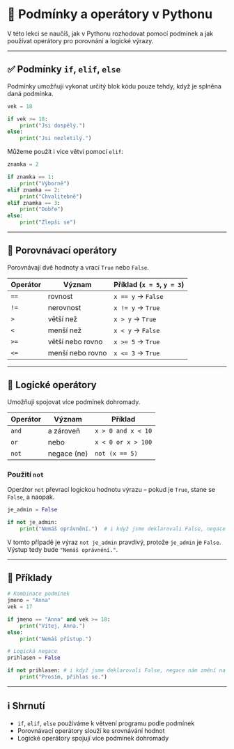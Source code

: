 # 🔀 Podmínky a operátory v Pythonu

V této lekci se naučíš, jak v Pythonu rozhodovat pomocí podmínek a jak používat operátory pro porovnání a logické výrazy.

---

## ✅ Podmínky `if`, `elif`, `else`

Podmínky umožňují vykonat určitý blok kódu pouze tehdy, když je splněna daná podmínka.

```python
vek = 18

if vek >= 18:
    print("Jsi dospělý.")
else:
    print("Jsi nezletilý.")
```

Můžeme použít i více větví pomocí `elif`:

```python
znamka = 2

if znamka == 1:
    print("Výborně")
elif znamka == 2:
    print("Chvalitebně")
elif znamka == 3:
    print("Dobře")
else:
    print("Zlepši se")
```

---

## 🧮 Porovnávací operátory

Porovnávají dvě hodnoty a vrací `True` nebo `False`.

| Operátor | Význam                 | Příklad (`x = 5`, `y = 3`) |
|----------|------------------------|----------------------------|
| `==`     | rovnost                | `x == y` → `False`         |
| `!=`     | nerovnost              | `x != y` → `True`          |
| `>`      | větší než              | `x > y` → `True`           |
| `<`      | menší než              | `x < y` → `False`          |
| `>=`     | větší nebo rovno       | `x >= 5` → `True`          |
| `<=`     | menší nebo rovno       | `x <= 3` → `True`          |

---

## 🧠 Logické operátory

Umožňují spojovat více podmínek dohromady.

| Operátor | Význam        | Příklad                   |
|----------|---------------|---------------------------|
| `and`    | a zároveň     | `x > 0 and x < 10`        |
| `or`     | nebo          | `x < 0 or x > 100`        |
| `not`    | negace (ne)   | `not (x == 5)`            |

### Použití `not`

Operátor `not` převrací logickou hodnotu výrazu – pokud je `True`, stane se `False`, a naopak.

```python
je_admin = False

if not je_admin:
    print("Nemáš oprávnění.")  # i když jsme deklarovali False, negace nám změní na True
```

V tomto případě je výraz `not je_admin` pravdivý, protože `je_admin` je `False`. Výstup tedy bude `"Nemáš oprávnění."`.

---

## 🧪 Příklady

```python
# Kombinace podmínek
jmeno = "Anna"
vek = 17

if jmeno == "Anna" and vek >= 18:
    print("Vítej, Anna.")
else:
    print("Nemáš přístup.")

# Logická negace
prihlasen = False

if not prihlasen: # i když jsme deklarovali False, negace nám změní na True
    print("Prosím, přihlas se.")
```

---

## ℹ️ Shrnutí

- `if`, `elif`, `else` používáme k větvení programu podle podmínek
- Porovnávací operátory slouží ke srovnávání hodnot
- Logické operátory spojují více podmínek dohromady